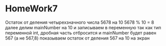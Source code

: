 # HomeWork7
Остаток от деления четырехзначного числа 5678 на 10
 5678 % 10 = 8
 далее делим mainNumber на 10 и записываем в переменную
 так как тип переменной int, дробная часть отбросится
 и mainNumber будет равен 567 (а не 567,8)
 показываем остаток от деления 567 на 10 на экран
